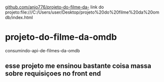 [github.com/anjo776/projeto-do-filme-da-](https://github.com/anjo776/projeto-do-filme-da-omdb.git)
link do projeto:file:///C:/Users/user/Desktop/projeto%20do%20filme%20da%20omdb/index.html
 # projeto-do-filme-da-omdb
 consumindo-api-de-filmes-da-omdb
## esse projeto me ensinou bastante coisa massa sobre requisiçoes no front end
